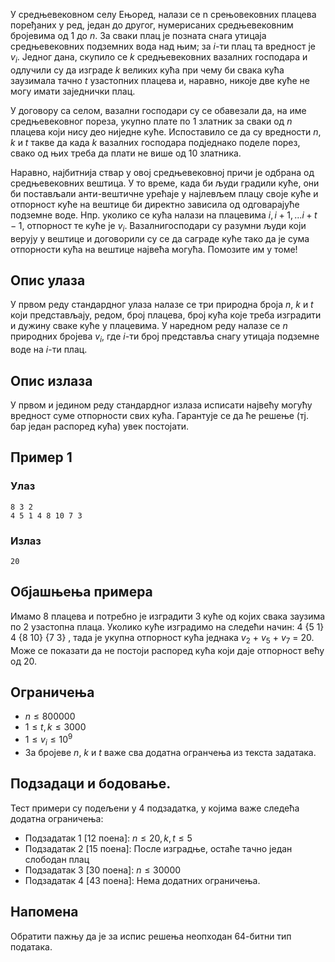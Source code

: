 ﻿
У средњевековном селу Ењоред, налази се n срењовековних плацева поређаних у ред, jедан до другог, нумерисаних средњевековним броjевима од 1 до $n$. За сваки плац jе позната снага утицаjа средњевековних подземних вода над њим; за $i$-ти плац та вредност jе $v_i$. Jедног дана, скупило се $k$ средњевековних вазалних господара и одлучили су да изграде $k$ великих кућа при чему би свака кућа заузимала тачно $t$ узастопних плацева и, наравно, никоjе две куће не могу имати заjеднички плац.

У договору са селом, вазални господари су се обавезали да, на име средњевековног пореза, укупно плате по 1 златник за сваки од $n$ плацева коjи нису део ниjедне куће. Испоставило се да су вредности $n$, $k$ и $t$ такве да када $k$ вазалних господара подjеднако поделе порез, свако од њих треба да плати не више од 10 златника.

Наравно, наjбитниjа ствар у овоj средњевековноj причи jе одбрана од средњевековних вештица. У то време, када би људи градили куће, они би постављали анти-вештичне урећаjе у наjлевљем плацу своjе куће и отпорност куће на вештице би директно зависила од одговараjуће подземне воде. Нпр. уколико се кућа налази на плацевима $i, i+ 1, . . . i+t−1$, отпорност те куће jе $v_i$. Вазалнигосподари су разумни људи коjи веруjу у вештице и договорили су се да саграде куће тако да jе сума отпорности кућа на вештице наjвећа могућа. Помозите им у томе!


## Опис улаза
У првом реду стандардног улаза налазе се три природна броjа $n$, $k$ и $t$ коjи представљаjу, редом, броj плацева, броj кућа коjе треба изградити и дужину сваке куће у плацевима. У наредном реду налазе се $n$ природних броjева $v_i$, где $i$-ти броj представља снагу утицаjа подземне воде на $i$-ти плац.

## Опис излаза
У првом и jедином реду стандардног излаза исписати наjвећу могућу вредност суме отпорности свих кућа. Гарантуjе се да ће решење (тj. бар jедан распоред кућа) увек постоjати.

## Пример 1
### Улаз
```
8 3 2
4 5 1 4 8 10 7 3
```

### Излаз
```
20
```
## Објашњења примера
Имамо 8 плацева и потребно jе изградити 3 куће од коjих свака заузима по 2 узастопна плаца. Уколико куће изградимо на следећи начин: 4 {5 1} 4 {8 10} {7 3} , тада jе укупна отпорност кућа jеднака $v_2$ + $v_5$ + $v_7$ = 20. Може се показати да не постоjи распоред кућа коjи даjе отпорност већу од 20.

## Ограничења

* $n ≤ 800 000$
* $1 ≤ t, k ≤ 3 000$
* $1 ≤ v_i ≤ 10^9$
 * За броjеве $n$, $k$ и $t$ важе сва додатна огранчења из текста задатака.
 
 ## Подзадаци и бодовање. 
 Тест примери су подељени у 4 подзадатка, у коjима важе следећа додатна
ограничења:
* Подзадатак 1 [12 поена]: $n ≤ 20, k, t ≤ 5$
* Подзадатак 2 [15 поена]: После изградње, остаће тачно jедан слободан плац
* Подзадатак 3 [30 поена]: $n ≤ 30 000$
* Подзадатак 4 [43 поена]: Нема додатних ограничења.

## Напомена
Обратити пажњу да jе за испис решења неопходан 64-битни тип података.

